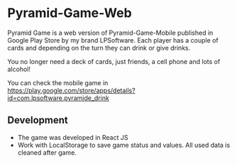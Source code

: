# Pyramid-Game-Web

Pyramid Game is a web version of Pyramid-Game-Mobile published in Google Play Store by my brand LPSoftware.
Each player has a couple of cards and depending on the turn they can drink or give drinks.

You no longer need a deck of cards, just friends, a cell phone and lots of alcohol!

You can check the mobile game in https://play.google.com/store/apps/details?id=com.lpsoftware.pyramide_drink

## Development

- The game was developed in React JS
- Work with LocalStorage to save game status and values. All used data is cleaned after game.
